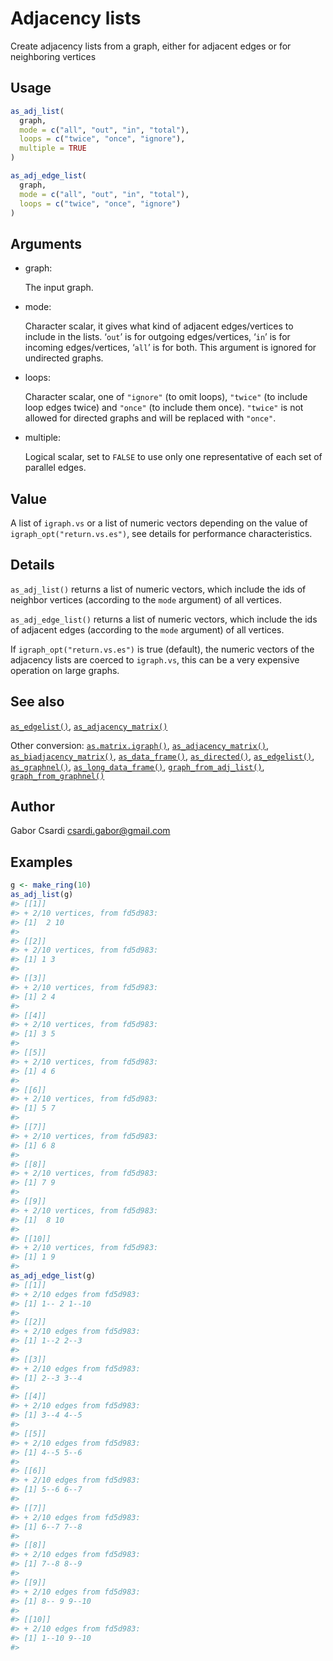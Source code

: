 # Adjacency lists

Create adjacency lists from a graph, either for adjacent edges or for
neighboring vertices

## Usage

``` r
as_adj_list(
  graph,
  mode = c("all", "out", "in", "total"),
  loops = c("twice", "once", "ignore"),
  multiple = TRUE
)

as_adj_edge_list(
  graph,
  mode = c("all", "out", "in", "total"),
  loops = c("twice", "once", "ignore")
)
```

## Arguments

- graph:

  The input graph.

- mode:

  Character scalar, it gives what kind of adjacent edges/vertices to
  include in the lists. ‘`out`’ is for outgoing edges/vertices, ‘`in`’
  is for incoming edges/vertices, ‘`all`’ is for both. This argument is
  ignored for undirected graphs.

- loops:

  Character scalar, one of `"ignore"` (to omit loops), `"twice"` (to
  include loop edges twice) and `"once"` (to include them once).
  `"twice"` is not allowed for directed graphs and will be replaced with
  `"once"`.

- multiple:

  Logical scalar, set to `FALSE` to use only one representative of each
  set of parallel edges.

## Value

A list of `igraph.vs` or a list of numeric vectors depending on the
value of `igraph_opt("return.vs.es")`, see details for performance
characteristics.

## Details

`as_adj_list()` returns a list of numeric vectors, which include the ids
of neighbor vertices (according to the `mode` argument) of all vertices.

`as_adj_edge_list()` returns a list of numeric vectors, which include
the ids of adjacent edges (according to the `mode` argument) of all
vertices.

If `igraph_opt("return.vs.es")` is true (default), the numeric vectors
of the adjacency lists are coerced to `igraph.vs`, this can be a very
expensive operation on large graphs.

## See also

[`as_edgelist()`](https://r.igraph.org/reference/as_edgelist.md),
[`as_adjacency_matrix()`](https://r.igraph.org/reference/as_adjacency_matrix.md)

Other conversion:
[`as.matrix.igraph()`](https://r.igraph.org/reference/as.matrix.igraph.md),
[`as_adjacency_matrix()`](https://r.igraph.org/reference/as_adjacency_matrix.md),
[`as_biadjacency_matrix()`](https://r.igraph.org/reference/as_biadjacency_matrix.md),
[`as_data_frame()`](https://r.igraph.org/reference/graph_from_data_frame.md),
[`as_directed()`](https://r.igraph.org/reference/as_directed.md),
[`as_edgelist()`](https://r.igraph.org/reference/as_edgelist.md),
[`as_graphnel()`](https://r.igraph.org/reference/as_graphnel.md),
[`as_long_data_frame()`](https://r.igraph.org/reference/as_long_data_frame.md),
[`graph_from_adj_list()`](https://r.igraph.org/reference/graph_from_adj_list.md),
[`graph_from_graphnel()`](https://r.igraph.org/reference/graph_from_graphnel.md)

## Author

Gabor Csardi <csardi.gabor@gmail.com>

## Examples

``` r
g <- make_ring(10)
as_adj_list(g)
#> [[1]]
#> + 2/10 vertices, from fd5d983:
#> [1]  2 10
#> 
#> [[2]]
#> + 2/10 vertices, from fd5d983:
#> [1] 1 3
#> 
#> [[3]]
#> + 2/10 vertices, from fd5d983:
#> [1] 2 4
#> 
#> [[4]]
#> + 2/10 vertices, from fd5d983:
#> [1] 3 5
#> 
#> [[5]]
#> + 2/10 vertices, from fd5d983:
#> [1] 4 6
#> 
#> [[6]]
#> + 2/10 vertices, from fd5d983:
#> [1] 5 7
#> 
#> [[7]]
#> + 2/10 vertices, from fd5d983:
#> [1] 6 8
#> 
#> [[8]]
#> + 2/10 vertices, from fd5d983:
#> [1] 7 9
#> 
#> [[9]]
#> + 2/10 vertices, from fd5d983:
#> [1]  8 10
#> 
#> [[10]]
#> + 2/10 vertices, from fd5d983:
#> [1] 1 9
#> 
as_adj_edge_list(g)
#> [[1]]
#> + 2/10 edges from fd5d983:
#> [1] 1-- 2 1--10
#> 
#> [[2]]
#> + 2/10 edges from fd5d983:
#> [1] 1--2 2--3
#> 
#> [[3]]
#> + 2/10 edges from fd5d983:
#> [1] 2--3 3--4
#> 
#> [[4]]
#> + 2/10 edges from fd5d983:
#> [1] 3--4 4--5
#> 
#> [[5]]
#> + 2/10 edges from fd5d983:
#> [1] 4--5 5--6
#> 
#> [[6]]
#> + 2/10 edges from fd5d983:
#> [1] 5--6 6--7
#> 
#> [[7]]
#> + 2/10 edges from fd5d983:
#> [1] 6--7 7--8
#> 
#> [[8]]
#> + 2/10 edges from fd5d983:
#> [1] 7--8 8--9
#> 
#> [[9]]
#> + 2/10 edges from fd5d983:
#> [1] 8-- 9 9--10
#> 
#> [[10]]
#> + 2/10 edges from fd5d983:
#> [1] 1--10 9--10
#> 
```
